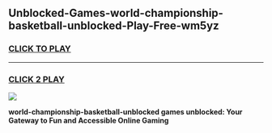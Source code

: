 
## Unblocked-Games-world-championship-basketball-unblocked-Play-Free-wm5yz
<h3>
<a href="https://premium76.site?title=world-championship-basketball-unblocked&ref=18A1">CLICK TO PLAY</a></h3>
<hr>

<h3>
<a href="https://premium76.site?title=world-championship-basketball-unblocked&ref=18A1">CLICK 2 PLAY</a>
  
</h3>

<a href="https://premium76.site?title=world-championship-basketball-unblocked&ref=18A1"><img src="https://clearcache.store/games.png"></a>


**world-championship-basketball-unblocked games unblocked: Your Gateway to Fun and Accessible Online Gaming**
